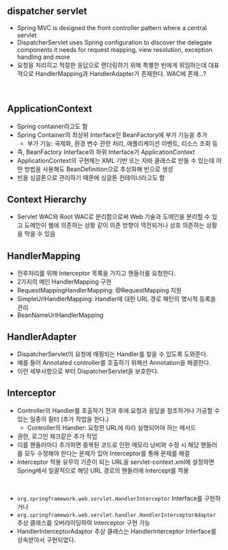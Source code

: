 ## dispatcher servlet

- Spring MVC is designed the front controller pattern where a central servlet
- DispatcherServlet uses Spring configuration to discover the delegate components it needs for request mapping, view resolution, exception handling and more
- 요청을 처리히고 적절한 응답으로 랜더링하기 위해 특별한 빈에게 위임하는데 대표적으로 HandlerMapping과 HandlerAdapter가 존재한다. WAC에 존재...?

<br>

## ApplicationContext

- Spring container라고도 함
- Spring Container의 최상위 Interface인 BeanFactory에 부가 기능을 추가
    - 부가 기능: 국제화, 환경 변수 관련 처리, 애플리케이션 이벤트, 리소스 조회 등
- 즉, BeanFactory Interface의 하위 Interface가 ApplicationContext
- ApplicationContext의 구현체는 XML 기반 또는 자바 클래스로 만들 수 있는데 어떤 방법을 사용해도 BeanDefinition으로 추상화해 빈으로 생성
- 빈을 싱글톤으로 관리하기 때문에 싱글톤 컨테이너라고도 함 

## Context Hierarchy

- Servlet WAC와 Root WAC로 분리함으로써 Web 기술과 도메인을 분리할 수 있고 도메인이 웹에 의존하는 상황 같이 의존 방향이 역전되거나 상호 의존하는 상황을 막을 수 있음

## HandlerMapping

- 전후처리를 위해 Interceptor 목록을 가지고 핸들러를 요청한다.
- 2가지의 메인 HandlerMapping 구현
- RequestMappingHandlerMapping: @RequestMapping 지원
- SimpleUrlHandlerMapping: Handler에 대한 URL 경로 패턴의 명시적 등록을 관리
- BeanNameUrlHandlerMapping

## HandlerAdapter

- DispatcherServlet이 요청에 매핑되는 Handler를 찾을 수 있도록 도와준다.
- 예를 들어 Annotated controller를 호출하기 위해선 Annotation을 해결한다.
- 이런 세부사항으로 부터 DispatcherServlet을 보호한다.

## Interceptor

- Controller의 Handler를 호출하기 전과 후에 요청과 응답을 참조하거나 가공할 수 있는 일종의 필터 (추가 작업을 한다.)
    - Controller의 Handler: 요청한 URL에 따라 실행되어야 하는 메서드
- 권한, 로그인 체크같은 추가 작업
- 이를 핸들러마다 추가하면 중복된 코드로 인한 메모리 낭비와 수정 시 해당 핸들러를 모두 수정해야 한다는 문제가 있어 Interceptor를 통해 문제를 해결
- Interceptor 적용 유무의 기준이 되는 URL을 servlet-context.xml에 설정하면 Spring에서 일괄적으로 해당 URL 경로의 핸들러에 Intercept를 적용
<br>

- ```org.springframework.web.servlet.HandlerInterceptor``` Interface를 구현하거나
- ```org.springframework.web.servlet.handler.HandlerInterceptorAdapter``` 추상 클래스를 오버라이딩하여 Interceptor 구현 가능
- HandlerInterceptorAdaptor 추상 클래스는 HandlerInterceptor Interface를 상속받아서 구현되었다.